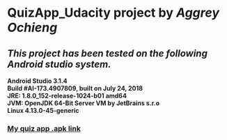 # **QuizApp_Udacity** project by ***Aggrey Ochieng***

## *This project has been tested on the following Android studio system.*

**Android Studio 3.1.4**\
**Build #AI-173.4907809, built on July 24, 2018**\
**JRE: 1.8.0_152-release-1024-b01 amd64**\
**JVM: OpenJDK 64-Bit Server VM by JetBrains s.r.o**\
**Linux 4.13.0-45-generic**

### [My quiz app .apk link](https://drive.google.com/open?id=16k0G5OnkgvI_lBSSY8E3VB8Ph4EFZ8Tm)
